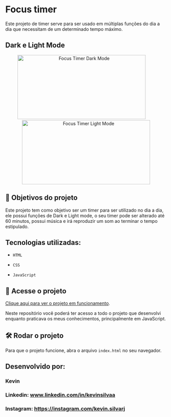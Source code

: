 # Focus timer

Este projeto de timer serve para ser usado em múltiplas funções do dia a dia que necessitam de um determinado tempo máximo.

## Dark e Light Mode

<div align="center">
  <img src="https://github.com/KevinSilvaa/focus-timer/assets/143517496/cc865a58-2edd-475d-8a6b-649c6cfb33e0" alt="Focus Timer Dark Mode" width="400" height="200">&nbsp;&nbsp;&nbsp;&nbsp;&nbsp;&nbsp;&nbsp;
  <img src="https://github.com/KevinSilvaa/focus-timer/assets/143517496/cd6c0927-dce7-444e-82a5-753e3188dcda" alt="Focus Timer Light Mode" width="400" height="200">
</div>

## 🔨 Objetivos do projeto

Este projeto tem como objetivo ser um timer para ser utilizado no dia a dia, ele possui funções de Dark e Light mode, o seu timer pode ser alterado até 60 minutos, possui música e irá reproduzir um som ao terminar o tempo estipulado.

## Tecnologias utilizadas:

- `HTML`

- `CSS`

- `JavaScript`

## 📁 Acesse o projeto

[Clique aqui para ver o projeto em funcionamento](https://focus-timer-kevinsilvaa.vercel.app/).

Neste repositório você poderá ter acesso a todo o projeto que desenvolvi enquanto praticava os meus conhecimentos, principalmente em JavaScript.

## 🛠️ Rodar o projeto

Para que o projeto funcione, abra o arquivo `index.html` no seu navegador.

## Desenvolvido por:

### Kevin

### Linkedin: www.linkedin.com/in/kevinsilvaa
### Instagram: https://instagram.com/kevin.silvarj
